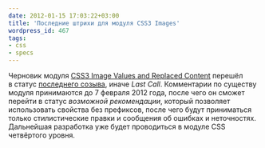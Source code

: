 ```yaml
---
date: 2012-01-15 17:03:22+03:00
title: 'Последние штрихи для модуля CSS3 Images'
wordpress_id: 467
tags:
- css
- specs
---
```


Черновик модуля [CSS3 Image Values and Replaced Content][1] перешёл в статус [последнего созыва][2], иначе _Last Call_. Комментарии по существу модуля принимаются до 7 февраля 2012 года, после чего он сможет перейти в статус _возможной рекомендации_, который позволяет использовать свойства без префиксов, после чего будут приниматься только стилистические правки и сообщения об ошибках и неточностях. Дальнейшая разработка уже будет проводиться в модуле CSS четвёртого уровня.

[1]: http://www.w3.org/TR/css3-images/
[2]: http://ru.wikipedia.org/wiki/Консорциум_Всемирной_паутины#.D0.9F.D1.80.D0.BE.D1.86.D0.B5.D1.81.D1.81_.D1.81.D1.82.D0.B0.D0.BD.D0.B4.D0.B0.D1.80.D1.82.D0.B8.D0.B7.D0.B0.D1.86.D0.B8.D0.B8
